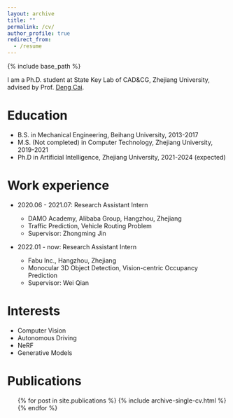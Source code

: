 ```yaml
---
layout: archive
title: ""
permalink: /cv/
author_profile: true
redirect_from:
  - /resume
---
```


{% include base_path %}

I am a Ph.D. student at State Key Lab of CAD&CG, Zhejiang University, advised by Prof. [Deng Cai](http://www.cad.zju.edu.cn/home/jin/).

Education
======
* B.S. in Mechanical Engineering, Beihang University, 2013-2017
* M.S. (Not completed) in Computer Technology, Zhejiang University, 2019-2021
* Ph.D in Artificial Intelligence, Zhejiang University, 2021-2024 (expected)

Work experience
======
* 2020.06 - 2021.07: Research Assistant Intern
  * DAMO Academy, Alibaba Group, Hangzhou, Zhejiang
  * Traffic Prediction, Vehicle Routing Problem
  * Supervisor: Zhongming Jin

* 2022.01 - now: Research Assistant Intern
  * Fabu Inc., Hangzhou, Zhejiang
  * Monocular 3D Object Detection, Vision-centric Occupancy Prediction
  * Supervisor: Wei Qian
  
Interests
======
* Computer Vision
* Autonomous Driving
* NeRF
* Generative Models

Publications
======
  <ul>{% for post in site.publications %}
    {% include archive-single-cv.html %}
  {% endfor %}</ul>
  
<!-- Talks
======
  <ul>{% for post in site.talks %}
    {% include archive-single-talk-cv.html %}
  {% endfor %}</ul>
  
Teaching
======
  <ul>{% for post in site.teaching %}
    {% include archive-single-cv.html %}
  {% endfor %}</ul>
  
Service and leadership
======
* Currently signed in to 43 different slack teams -->
